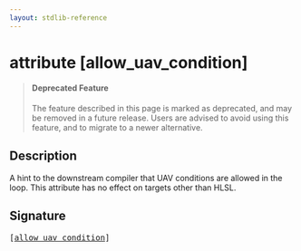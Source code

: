 ```yaml
---
layout: stdlib-reference
---
```


# attribute [allow\_uav\_condition]

> #### Deprecated Feature
> The feature described in this page is marked as deprecated, and may be removed in a future release.
> Users are advised to avoid using this feature, and to migrate to a newer alternative.

## Description

A hint to the downstream compiler that UAV conditions are allowed in the loop.
This attribute has no effect on targets other than HLSL.


## Signature

<pre>
[<a href="allow_uav_condition">allow_uav_condition</a>]
</pre>

